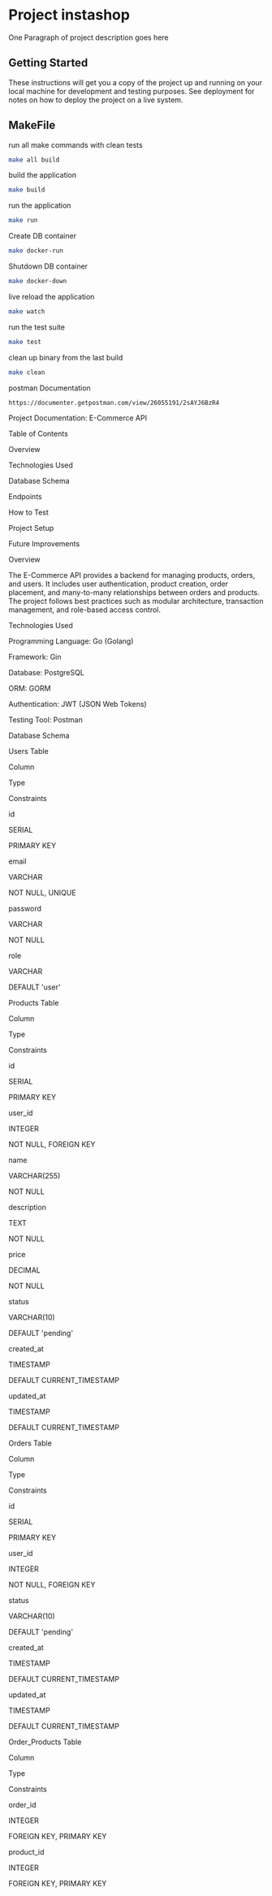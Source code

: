 # Project instashop

One Paragraph of project description goes here

## Getting Started

These instructions will get you a copy of the project up and running on your local machine for development and testing purposes. See deployment for notes on how to deploy the project on a live system.

## MakeFile

run all make commands with clean tests
```bash
make all build
```

build the application
```bash
make build
```

run the application
```bash
make run
```

Create DB container
```bash
make docker-run
```

Shutdown DB container
```bash
make docker-down
```

live reload the application
```bash
make watch
```

run the test suite
```bash
make test
```

clean up binary from the last build
```bash
make clean
```


postman Documentation
```bash
https://documenter.getpostman.com/view/26055191/2sAYJ6BzR4
```




Project Documentation: E-Commerce API

Table of Contents

Overview

Technologies Used

Database Schema

Endpoints

How to Test

Project Setup

Future Improvements

Overview

The E-Commerce API provides a backend for managing products, orders, and users. It includes user authentication, product creation, order placement, and many-to-many relationships between orders and products. The project follows best practices such as modular architecture, transaction management, and role-based access control.

Technologies Used

Programming Language: Go (Golang)

Framework: Gin

Database: PostgreSQL

ORM: GORM

Authentication: JWT (JSON Web Tokens)

Testing Tool: Postman

Database Schema

Users Table

Column

Type

Constraints

id

SERIAL

PRIMARY KEY

email

VARCHAR

NOT NULL, UNIQUE

password

VARCHAR

NOT NULL

role

VARCHAR

DEFAULT 'user'

Products Table

Column

Type

Constraints

id

SERIAL

PRIMARY KEY

user_id

INTEGER

NOT NULL, FOREIGN KEY

name

VARCHAR(255)

NOT NULL

description

TEXT

NOT NULL

price

DECIMAL

NOT NULL

status

VARCHAR(10)

DEFAULT 'pending'

created_at

TIMESTAMP

DEFAULT CURRENT_TIMESTAMP

updated_at

TIMESTAMP

DEFAULT CURRENT_TIMESTAMP

Orders Table

Column

Type

Constraints

id

SERIAL

PRIMARY KEY

user_id

INTEGER

NOT NULL, FOREIGN KEY

status

VARCHAR(10)

DEFAULT 'pending'

created_at

TIMESTAMP

DEFAULT CURRENT_TIMESTAMP

updated_at

TIMESTAMP

DEFAULT CURRENT_TIMESTAMP

Order_Products Table

Column

Type

Constraints

order_id

INTEGER

FOREIGN KEY, PRIMARY KEY

product_id

INTEGER

FOREIGN KEY, PRIMARY KEY

